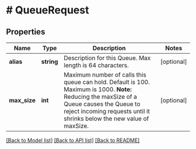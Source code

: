 # # QueueRequest

## Properties

Name | Type | Description | Notes
------------ | ------------- | ------------- | -------------
**alias** | **string** | Description for this Queue. Max length is 64 characters. | [optional] 
**max_size** | **int** | Maximum number of calls this queue can hold. Default is 100. Maximum is 1000. **Note:** Reducing the maxSize of a Queue causes the Queue to reject incoming requests until it shrinks below the new value of maxSize. | [optional] 

[[Back to Model list]](../../README.md#documentation-for-models) [[Back to API list]](../../README.md#documentation-for-api-endpoints) [[Back to README]](../../README.md)


